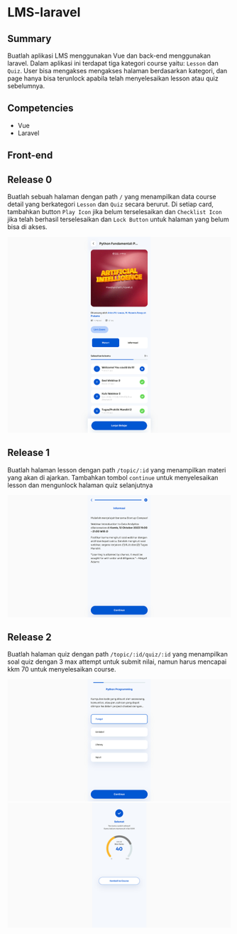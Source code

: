 # LMS-laravel

## Summary

Buatlah aplikasi LMS menggunakan Vue dan back-end menggunakan laravel. Dalam aplikasi ini terdapat tiga kategori course yaitu: `Lesson` dan `Quiz`. User bisa mengakses mengakses halaman berdasarkan kategori, dan page hanya bisa terunlock apabila telah menyelesaikan lesson atau quiz sebelumnya.

## Competencies

- Vue
- Laravel

## Front-end

## Release 0

Buatlah sebuah halaman dengan path `/` yang menampilkan data course detail yang berkategori `Lesson` dan `Quiz` secara berurut. Di setiap card, tambahkan button `Play Icon` jika belum terselesaikan dan `Checklist Icon` jika telah berhasil terselesaikan dan `Lock Button` untuk halaman yang belum bisa di akses.

![release-0](release-0-fe.jpg)

## Release 1

Buatlah halaman lesson dengan path `/topic/:id` yang menampilkan materi yang akan di ajarkan. Tambahkan tombol `continue` untuk menyelesaikan lesson dan mengunlock halaman quiz selanjutnya 

![release-1](release-1-fe.jpg)

## Release 2

Buatlah halaman quiz dengan path `/topic/:id/quiz/:id` yang menampilkan soal quiz dengan 3 max attempt untuk submit nilai, namun harus mencapai kkm 70 untuk menyelesaikan course.

![release-2](release-2-fe.jpg) 
![release-2.1](release-2.1-fe.jpg) 